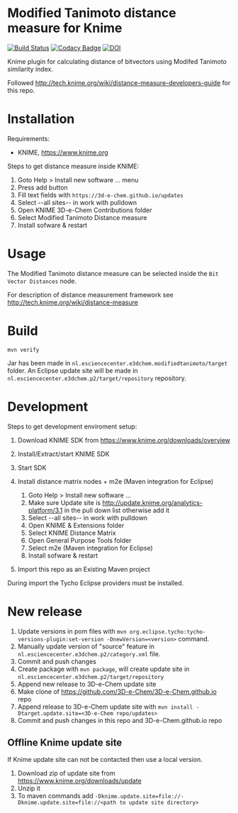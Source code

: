 # Modified Tanimoto distance measure for Knime

[![Build Status](https://travis-ci.org/3D-e-Chem/knime-modified-tanimoto.svg)](https://travis-ci.org/3D-e-Chem/knime-modified-tanimoto)
[![Codacy Badge](https://api.codacy.com/project/badge/grade/3b011b3dedf84c84953d26b66e636689)](https://www.codacy.com/app/NLeSC/knime-modified-tanimoto)
[![DOI](https://zenodo.org/badge/doi/10.5281/zenodo.45270.svg)](http://dx.doi.org/10.5281/zenodo.45270)

Knime plugin for calculating distance of bitvectors using Modifed Tanimoto similarity index.

Followed http://tech.knime.org/wiki/distance-measure-developers-guide for this repo.

# Installation

Requirements:

* KNIME, https://www.knime.org

Steps to get distance measure inside KNIME:

1. Goto Help > Install new software ... menu
2. Press add button
3. Fill text fields with `https://3d-e-chem.github.io/updates`
4. Select --all sites-- in work with pulldown
5. Open KNIME 3D-e-Chem Contributions folder
6. Select Modified Tanimoto Distance measure
7. Install sofware & restart

# Usage

The Modified Tanimoto distance measure can be selected inside the `Bit Vector Distances` node.

For description of distance measurement framework see http://tech.knime.org/wiki/distance-measure

# Build

```
mvn verify
```

Jar has been made in `nl.esciencecenter.e3dchem.modifiedtanimoto/target` folder.
An Eclipse update site will be made in `nl.esciencecenter.e3dchem.p2/target/repository` repository.

# Development

Steps to get development enviroment setup:

1. Download KNIME SDK from https://www.knime.org/downloads/overview
2. Install/Extract/start KNIME SDK
3. Start SDK
4. Install distance matrix nodes + m2e (Maven integration for Eclipse)

    1. Goto Help > Install new software ...
    2. Make sure Update site is http://update.knime.org/analytics-platform/3.1 in the pull down list otherwise add it
    3. Select --all sites-- in work with pulldown
    4. Open KNIME & Extensions folder
    5. Select KNIME Distance Matrix
    6. Open General Purpose Tools folder
    7. Select m2e (Maven integration for Eclipse)
    8. Install sofware & restart

5. Import this repo as an Existing Maven project

During import the Tycho Eclipse providers must be installed.

# New release

1. Update versions in pom files with `mvn org.eclipse.tycho:tycho-versions-plugin:set-version -DnewVersion=<version>` command.
2. Manually update version of "source" feature in `nl.esciencecenter.e3dchem.p2/category.xml` file.
3. Commit and push changes
3. Create package with `mvn package`, will create update site in `nl.esciencecenter.e3dchem.p2/target/repository`
4. Append new release to 3D-e-Chem update site
  1. Make clone of https://github.com/3D-e-Chem/3D-e-Chem.github.io repo
  2. Append release to 3D-e-Chem update site with `mvn install -Dtarget.update.site=<3D-e-Chem repo/updates>`
5. Commit and push changes in this repo and 3D-e-Chem.github.io repo

## Offline Knime update site

If Knime update site can not be contacted then use a local version.

1. Download zip of update site from https://www.knime.org/downloads/update
2. Unzip it
3. To maven commands add `-Dknime.update.site=file://-Dknime.update.site=file://<path to update site directory>`
